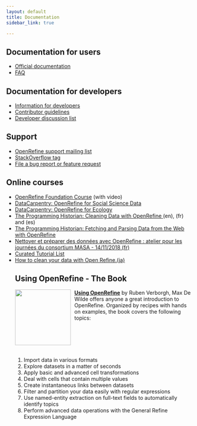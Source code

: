 ```yaml
---
layout: default
title: Documentation
sidebar_link: true

---
```



<div id="content">


  <h2 id="documentation-for-user">Documentation for users</h2>
<ul>
   <li><a href="https://docs.openrefine.org/">Official documentation</a></li>
  <li><a href="https://github.com/OpenRefine/OpenRefine/wiki/FAQ">FAQ</a></li>
</ul>

<h2 id="documentation-for-developers">Documentation for developers</h2>
<ul>
  <li><a href="https://docs.openrefine.org/technical-reference/technical-reference-index">Information for developers</a></li>
  <li><a href="https://github.com/OpenRefine/OpenRefine/blob/master/CONTRIBUTING.md">Contributor guidelines</a></li>
  <li><a href="https://groups.google.com/forum/?fromgroups#!forum/openrefine-dev">Developer discussion list</a></li>
</ul>

<h2 id="support">Support</h2>
<ul>
  <li><a href="http://groups.google.com/group/openrefine/">OpenRefine support mailing list</a></li>
  <li><a href="https://stackoverflow.com/questions/tagged/openrefine">StackOverflow tag</a></li>
  <li><a href="https://github.com/OpenRefine/OpenRefine/issues?milestone=&amp;page=1&amp;state=open">File a bug report or feature request</a></li>
</ul>

<h2 id="datacarpentry">Online courses</h2>
<ul>
  <li><a href="https://courses.tranzf.org/course/view.php?id=18">OpenRefine Foundation Course</a> (with video)
  <li><a href="https://datacarpentry.org/openrefine-socialsci/">DataCarpentry: OpenRefine for Social Science Data</a></li>
  <li><a href="https://datacarpentry.org/OpenRefine-ecology-lesson/">DataCarpentry: OpenRefine for Ecology</a></li>
  <li><a href="https://programminghistorian.org/en/lessons/cleaning-data-with-openrefine">The Programming Historian: Cleaning Data with OpenRefine </a>(en), (fr) and (es)</li>
  <li><a href="https://programminghistorian.org/en/lessons/fetch-and-parse-data-with-openrefine">The Programming Historian: Fetching and Parsing Data from the Web with OpenRefine</a></li>
  <li><a href="https://msaby.gitlab.io/atelier-openrefine-MASA/">Nettoyer et préparer des données avec OpenRefine : atelier pour les journées du consortium MASA - 14/11/2018 (fr)</a></li>  
  <li><a href="https://github.com/OpenRefine/OpenRefine/wiki/External-Resources">Curated Tutorial List</a></li>  
  <li><a href="https://www.udemy.com/course/dvl-datarefine-openrefine/">How to clean your data with Open Refine.(ja)</a></li>  



<h2 id="using-openrefine---the-book">Using OpenRefine - The Book</h2>
<div style="float: left ; margin-right: 10px"><img src="https://raw.github.com/OpenRefine/openrefine.github.com/master/images/using-openrefine.jpg" width="150" /></div>

<p><strong><a href="http://www.packtpub.com/openrefine-guide-for-data-analysis-and-linking-dataset-to-the-web/book">Using OpenRefine</a></strong> by Ruben Verborgh, Max De Wilde offers anyone a great introduction to OpenRefine. Organized by recipes with hands on examples, the book covers the following topics:</p>
<br>
<br>
<br>
<br>
<ol>
  <li>Import data in various formats</li>
  <li>Explore datasets in a matter of seconds</li>
  <li>Apply basic and advanced cell transformations</li>
  <li>Deal with cells that contain multiple values</li>
  <li>Create instantaneous links between datasets</li>
  <li>Filter and partition your data easily with regular expressions</li>
  <li>Use named-entity extraction on full-text fields to automatically identify topics</li>
  <li>Perform advanced data operations with the General Refine Expression Language</li>
</ol>
